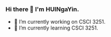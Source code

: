 ### Hi there 👋 I'm HUINgaYin.

- 🔭 I’m currently working on CSCI 3251.
- 🌱 I’m currently learning CSCI 3251.

<!--
**cmbhui/cmbhui** is a ✨ _special_ ✨ repository because its `README.md` (this file) appears on your GitHub profile.

Here are some ideas to get you started:


-->
